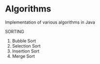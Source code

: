 # Algorithms

Implementation of various algorithms in Java

SORTING
1. Bubble Sort
2. Selection Sort
3. Insertion Sort
4. Merge Sort
